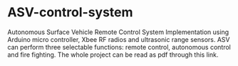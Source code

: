 # ASV-control-system

Autonomous Surface Vehicle Remote Control System Implementation using Arduino micro controller, Xbee RF radios and ultrasonic range sensors. ASV can perform three selectable functions: remote control, autonomous control and fire fighting. The whole project can be read as pdf through this link. 
